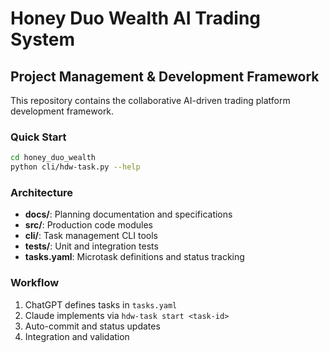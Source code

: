 # Honey Duo Wealth AI Trading System

## Project Management & Development Framework

This repository contains the collaborative AI-driven trading platform development framework.

### Quick Start

```bash
cd honey_duo_wealth
python cli/hdw-task.py --help
```

### Architecture

- **docs/**: Planning documentation and specifications
- **src/**: Production code modules  
- **cli/**: Task management CLI tools
- **tests/**: Unit and integration tests
- **tasks.yaml**: Microtask definitions and status tracking

### Workflow

1. ChatGPT defines tasks in `tasks.yaml`
2. Claude implements via `hdw-task start <task-id>`
3. Auto-commit and status updates
4. Integration and validation

